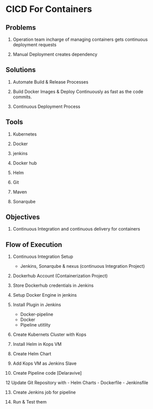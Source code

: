 # CICD For Containers

## Problems

1. Operation team incharge of managing containers gets continuous deployment requests

2. Manual Deployment creates dependency

## Solutions

1. Automate Build & Release Processes

2. Build Docker Images & Deploy Continuously as fast as the code commits.

3. Continuous Deployment Process

## Tools

1. Kubernetes

2. Docker

3. jenkins

4. Docker hub

5. Helm

6. Git

7. Maven

8. Sonarqube

## Objectives

1. Continuous Integration and continuous delivery for containers

## Flow of Execution

1. Continuous Integration Setup

   - Jenkins, Sonarqube & nexus (continuous Integration Project)

2. Dockerhub Account (Containerization Project)

3. Store Dockerhub credentials in Jenkins

4. Setup Docker Engine in jenkins

5. Install Plugin in Jenkins

   - Docker-pipeline
   - Docker
   - Pipeline utitlity

6. Create Kubernets Cluster with Kops

7. Install Helm in Kops VM

8. Create Helm Chart

9. Add Kops VM as Jenkins Slave

10. Create Pipeline code [Delaravive]

12 Update Git Repository with - Helm Charts - Dockerfile - Jenkinsfile

13. Create Jenkins job for pipeline

14. Run & Test them
